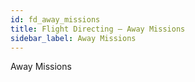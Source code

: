 ```yaml
---
id: fd_away_missions
title: Flight Directing — Away Missions
sidebar_label: Away Missions
---
```


Away Missions
